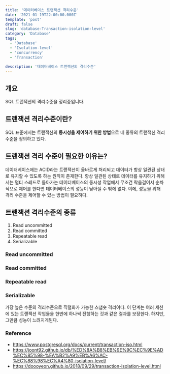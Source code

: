 ```yaml
---
title: '데이터베이스 트랜잭션 격리수준'
date: '2021-01-19T22:00:00.000Z'
template: 'post'
draft: false
slug: 'database-Transaction-isolation-level'
category: 'Database'
tags:
  - 'Database'
  - 'Isolation-level'
  - 'concurrency'
  - 'Transaction'

description: '데이터베이스 트랜잭션의 격리수준'
---
```


## 개요

SQL 트랜잭션의 격리수준을 정리중입니다.

## 트랜잭션 격리수준이란?

SQL 표준에서는 트랜잭션의 **동시성을 제어하기 위한 방법**으로 네 종류의 트랜잭션 격리 수준을 정의하고 있다.

## 트랜잭션 격리 수준이 필요한 이유는?

데이터베이스에는 ACID라는 트랜잭션이 올바르게 처리되고 데이터가 항상 일관된 상태로 유지할 수 있도록 하는 원칙이 존재한다. 항상 일관된 상태로 데이터를 유지하기 위해서는 멀티 스레드로 돌아가는 데이터베이스의 동시성 작업에서 무조건 락을걸어서 순차적으로 제어를 한다면 데이터베이스의 성능이 낮아질 수 밖에 없다. 이에, 성능을 위해 격리 수준을 제어할 수 있는 방법이 필요하다.

## 트랜잭션 격리수준의 종류

1. Read uncommitted
2. Read committed
3. Repeatable read
4. Serializable

### Read uncommitted

### Read committed

### Repeatable read

### Serializable

가장 높은 수준의 격리수준으로 직렬화가 가능한 스냅숏 격리이다. 이 단계는 여러 세션에 있는 트랜잭션 작업들을 한번에 하나씩 진행하는 것과 같은 결과를 보장한다. 하지만, 그만큼 성능이 느려지게된다.

### Reference

- https://www.postgresql.org/docs/current/transaction-iso.html
- https://joont92.github.io/db/%ED%8A%B8%EB%9E%9C%EC%9E%AD%EC%85%98-%EA%B2%A9%EB%A6%AC-%EC%88%98%EC%A4%80-isolation-level/
- https://doooyeon.github.io/2018/09/29/transaction-isolation-level.html
